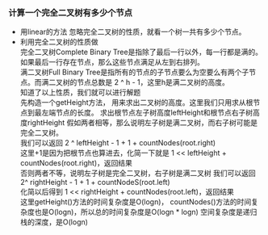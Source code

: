 ### 计算一个完全二叉树有多少个节点
- 用linear的方法
忽略完全二叉树的性质，就看一个树一共有多少个节点。
- 利用完全二叉树的性质做  
完全二叉树Complete Binary Tree是指除了最后一行以外，每一行都是满的。如果最后一行存在节点，那么这些节点满足从左到右排列。  
满二叉树Full Binary Tree是指所有的节点的子节点要么为空要么有两个子节点。而满二叉树的节点总数是 2 ^ h - 1，这里h是满二叉树的高度。  
知道了以上性质，我们就可以进行解题  
先构造一个getHeight方法， 用来求出二叉树的高度。这里我们只用求从根节点到最左端节点的长度。
求出根节点左子树高度leftHeight和根节点右子树高度rightHeight
假如两者相等，那么说明左子树是满二叉树，而右子树可能是完全二叉树。  
我们可以返回  2 ^ leftHeight - 1 + 1  + countNodes(root.right)  
这里+1是因为把根节点也算进去，化简一下就是 1 << leftHeight + countNodes(root.right)，返回结果  
否则两者不等，说明左子树是完全二叉树，右子树是满二叉树
我们可以返回 2^ rightHeight - 1 + 1 + countNodeS(root.left)  
化简以后得到 1 << rightHeight + countNodes(root.left)，返回结果  
这里getHeight()方法的时间复杂度是O(logn)， countNodes()方法的时间复杂度也是O(logn)，所以总的时间复杂度是O(logn * logn)
空间复杂度是递归栈的深度，是O(logn)  